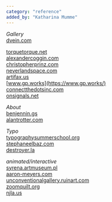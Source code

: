 ```yaml
---
category: "reference"
added_by: "Katharina Mumme"
---
```


_Gallery_  
[dvein.com](https://dvein.com/)  

[torquetorque.net](https://torquetorque.net/)  
[alexandercoggin.com](http://alexandercoggin.com/)  
[christopherprinz.com](http://christopherprinz.com/)  
[neverlandspace.com](https://neverlandspace.com/)  
[artifax.us](https://artifax.us/)  
[www.gp.works](https://www.gp.works/)  
[connectthedotsinc.com](https://www.connectthedotsinc.com/)  
[onsignals.net](https://onsignals.net/)  

_About_  
[benjennin.gs](https://benjennin.gs/)  
[alantrotter.com](https://alantrotter.com/)  

_Typo_  
[typographysummerschool.org](https://typographysummerschool.org/)  
[stephaneelbaz.com](https://www.stephaneelbaz.com/)  
[destroyer.la](https://destroyer.la/)  

_animated/interactive_  
[syrena.artmuseum.pl](https://syrena.artmuseum.pl/pl)  
[aaron-meyers.com](https://aaron-meyers.com/!/)  
[unconventionalgallery.ruinart.com](https://unconventionalgallery.ruinart.com/#/)  
[zoomquilt.org](https://zoomquilt.org/)  
[njla.us](https://njla.us/what-we-do.html)  
